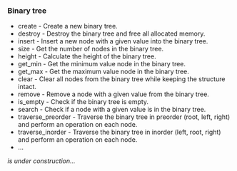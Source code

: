 ### Binary tree

- create - Create a new binary tree.
- destroy - Destroy the binary tree and free all allocated memory.
- insert - Insert a new node with a given value into the binary tree.
- size - Get the number of nodes in the binary tree.
- height - Calculate the height of the binary tree.
- get_min - Get the minimum value node in the binary tree.
- get_max - Get the maximum value node in the binary tree.
- clear - Clear all nodes from the binary tree while keeping the structure intact.
- remove - Remove a node with a given value from the binary tree.
- is_empty - Check if the binary tree is empty.
- search - Check if a node with a given value is in the binary tree.
- traverse_preorder - Traverse the binary tree in preorder (root, left, right) and perform an operation on each node.
- traverse_inorder - Traverse the binary tree in inorder (left, root, right) and perform an operation on each node.
- ...

_is under construction..._
